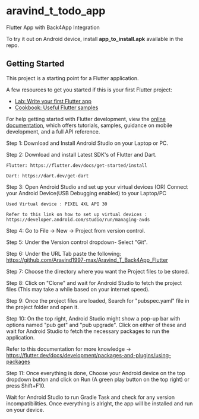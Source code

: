 # aravind_t_todo_app

Flutter App with Back4App Integration

To try it out on Android device, install **app_to_install.apk** available in the repo.

## Getting Started

This project is a starting point for a Flutter application.

A few resources to get you started if this is your first Flutter project:

- [Lab: Write your first Flutter app](https://docs.flutter.dev/get-started/codelab)
- [Cookbook: Useful Flutter samples](https://docs.flutter.dev/cookbook)

For help getting started with Flutter development, view the
[online documentation](https://docs.flutter.dev/), which offers tutorials,
samples, guidance on mobile development, and a full API reference.


Step 1: Download and Install Android Studio on your Laptop or PC.

Step 2: Download and install Latest SDK's of Flutter and Dart.

    Flutter: https://flutter.dev/docs/get-started/install
    
    Dart: https://dart.dev/get-dart

Step 3: Open Android Studio and set up your virtual devices (OR) Connect your Android Device(USB Debugging enabled) to your Laptop/PC

    Used Virtual device : PIXEL 4XL API 30 
    
    Refer to this link on how to set up virtual devices : https://developer.android.com/studio/run/managing-avds

Step 4: Go to File -> New -> Project from version control.

Step 5: Under the Version control dropdown- Select "Git".

Step 6: Under the URL Tab paste the following: https://github.com/Aravind1997-max/Aravind_T_Back4App_Flutter

Step 7: Choose the directory where you want the Project files to be stored.

Step 8: Click on "Clone" and wait for Android Studio to fetch the project files (This may take a while based on your internet speed).

Step 9: Once the project files are loaded, Search for "pubspec.yaml" file in the project folder and open it.

Step 10: On the top right, Android Studio might show a pop-up bar with options named "pub get" and "pub upgrade". Click on either of these and wait for Android Studio to fetch the necessary packages to run the application.

Refer to this documentation for more knowledge -> https://flutter.dev/docs/development/packages-and-plugins/using-packages

Step 11: Once everything is done, Choose your Android device on the top dropdown button and click on Run (A green play button on the top right) or press Shift+F10.

Wait for Android Studio to run Gradle Task and check for any version incompatibilities. Once everything is alright, the app will be installed and run on your device.

